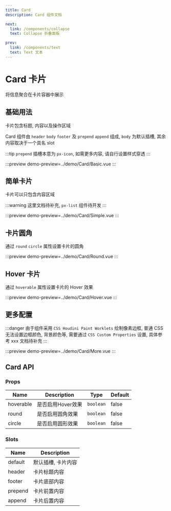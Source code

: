 ```yaml
---
title: Card
description: Card 组件文档

next:
  link: /components/collapse
  text: Collapse 折叠面板

prev:
  link: /components/text
  text: Text 文本
---
```


# Card 卡片

将信息聚合在卡片容器中展示

## 基础用法

卡片包含标题, 内容以及操作区域

Card 组件由 `header` `body` `footer` 及 `prepend` `append` 组成, `body` 为默认插槽, 其余内容取决于一个具名 slot

:::tip
`prepend` 插槽本意为 `px-icon`, 如需更多内容, 请自行设置样式穿透
:::

:::preview
demo-preview=../demo/Card/Basic.vue
:::

## 简单卡片

卡片可以只包含内容区域

:::warning
这里文档待补充, `px-list` 组件待开发
:::

:::preview
demo-preview=../demo/Card/Simple.vue
:::

## 卡片圆角

通过 `round` `circle` 属性设置卡片的圆角

:::preview
demo-preview=../demo/Card/Round.vue
:::

## Hover 卡片

通过 `hoverable` 属性设置卡片的 Hover 效果

:::preview
demo-preview=../demo/Card/Hover.vue
:::

## 更多配置

:::danger
由于组件采用 `CSS Houdini Paint Worklets` 绘制像素边框, 普通 CSS 无法设置边框颜色, 背景颜色等, 需要通过 `CSS Custom Properties` 设置, 具体参考 xxx 文档待补充
:::

:::preview
demo-preview=../demo/Card/More.vue
:::

## Card API

### Props

| Name     | Description          | Type                                                             | Default |
| -------- | -------------------- | ---------------------------------------------------------------- | ------- |
| hoverable| 是否启用Hover效果      | `boolean`                                                        | false   |
| round    | 是否启用圆角效果                 | `boolean`        | false    |
| circle | 是否启用圆形效果 | `boolean`                                                           | false   |

### Slots

| Name    | Description        |
| ------- | ------------------ |
| default | 默认插槽, 卡片内容   |
| header |   卡片标题内容     |
| footer |   卡片底部内容     |
| prepend |   卡片前置内容     |
| append |   卡片后置内容     |